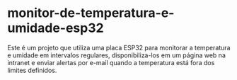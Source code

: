 # monitor-de-temperatura-e-umidade-esp32
Este é um projeto que utiliza uma placa ESP32 para monitorar a temperatura e umidade em intervalos regulares, disponibiliza-los em um página web na intranet e enviar alertas por e-mail quando a temperatura está fora dos limites definidos.
